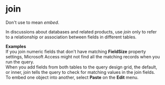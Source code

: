 # join

Don't use to mean *embed*. 

In discussions about databases and related products, use *j*<em>oin</em> only to refer to a relationship or association between fields in different tables.

**Examples**  
If you join numeric fields that don't have matching **FieldSize**  property settings, Microsoft Access might not find all the matching records when you run the query.   
When
you add fields from both tables to the query design grid, the
default, or inner, join tells the query to check for matching values in
the join fields.  
To embed one object into another, select **Paste** on the **Edit** menu.
